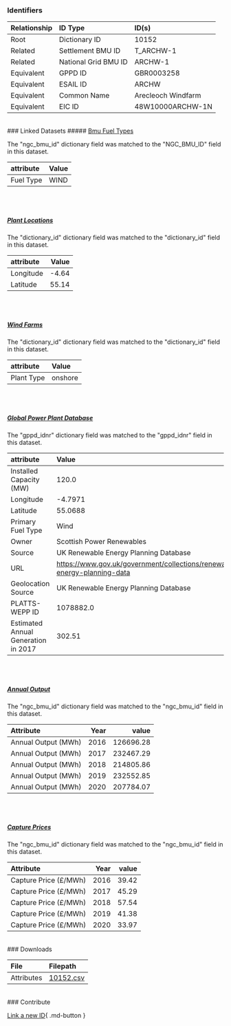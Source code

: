 ### Identifiers

| Relationship   | ID Type              | ID(s)              |
|:---------------|:---------------------|:-------------------|
| Root           | Dictionary ID        | 10152              |
| Related        | Settlement BMU ID    | T_ARCHW-1          |
| Related        | National Grid BMU ID | ARCHW-1            |
| Equivalent     | GPPD ID              | GBR0003258         |
| Equivalent     | ESAIL ID             | ARCHW              |
| Equivalent     | Common Name          | Arecleoch Windfarm |
| Equivalent     | EIC ID               | 48W10000ARCHW-1N   |

<br>
### Linked Datasets
##### <a href="https://osuked.github.io/Power-Station-Dictionary/datasets/bmu-fuel-types">Bmu Fuel Types</a>



The "ngc_bmu_id" dictionary field was matched to the "NGC_BMU_ID" field in this dataset.

| attribute   | Value   |
|:------------|:--------|
| Fuel Type   | WIND    |

<br><br>
##### <a href="https://osuked.github.io/Power-Station-Dictionary/datasets/plant-locations">Plant Locations</a>



The "dictionary_id" dictionary field was matched to the "dictionary_id" field in this dataset.

| attribute   |   Value |
|:------------|--------:|
| Longitude   |   -4.64 |
| Latitude    |   55.14 |

<br><br>
##### <a href="https://osuked.github.io/Power-Station-Dictionary/datasets/wind-farms">Wind Farms</a>



The "dictionary_id" dictionary field was matched to the "dictionary_id" field in this dataset.

| attribute   | Value   |
|:------------|:--------|
| Plant Type  | onshore |

<br><br>
##### <a href="https://osuked.github.io/Power-Station-Dictionary/datasets/global-power-plant-database">Global Power Plant Database</a>



The "gppd_idnr" dictionary field was matched to the "gppd_idnr" field in this dataset.

| attribute                           | Value                                                                    |
|:------------------------------------|:-------------------------------------------------------------------------|
| Installed Capacity (MW)             | 120.0                                                                    |
| Longitude                           | -4.7971                                                                  |
| Latitude                            | 55.0688                                                                  |
| Primary Fuel Type                   | Wind                                                                     |
| Owner                               | Scottish Power Renewables                                                |
| Source                              | UK Renewable Energy Planning Database                                    |
| URL                                 | https://www.gov.uk/government/collections/renewable-energy-planning-data |
| Geolocation Source                  | UK Renewable Energy Planning Database                                    |
| PLATTS-WEPP ID                      | 1078882.0                                                                |
| Estimated Annual Generation in 2017 | 302.51                                                                   |

<br><br>
##### <a href="https://osuked.github.io/Power-Station-Dictionary/datasets/annual-output">Annual Output</a>



The "ngc_bmu_id" dictionary field was matched to the "ngc_bmu_id" field in this dataset.

| Attribute           |   Year |     value |
|:--------------------|-------:|----------:|
| Annual Output (MWh) |   2016 | 126696.28 |
| Annual Output (MWh) |   2017 | 232467.29 |
| Annual Output (MWh) |   2018 | 214805.86 |
| Annual Output (MWh) |   2019 | 232552.85 |
| Annual Output (MWh) |   2020 | 207784.07 |

<br><br>
##### <a href="https://osuked.github.io/Power-Station-Dictionary/datasets/capture-prices">Capture Prices</a>



The "ngc_bmu_id" dictionary field was matched to the "ngc_bmu_id" field in this dataset.

| Attribute             |   Year |   value |
|:----------------------|-------:|--------:|
| Capture Price (£/MWh) |   2016 |   39.42 |
| Capture Price (£/MWh) |   2017 |   45.29 |
| Capture Price (£/MWh) |   2018 |   57.54 |
| Capture Price (£/MWh) |   2019 |   41.38 |
| Capture Price (£/MWh) |   2020 |   33.97 |


<br>
### Downloads


| File       | Filepath                                                                              |
|:-----------|:--------------------------------------------------------------------------------------|
| Attributes | [10152.csv](https://osuked.github.io/Power-Station-Dictionary/object_attrs/10152.csv) |


<br>
### Contribute

[Link a new ID](https://docs.google.com/forms/d/e/1FAIpQLSc5jRsQ7NgiLLXbwo9PUdwTQyuqbRwThltG56-o6NVSe7E_nw/viewform?usp=pp_url&entry.251912331=10152){ .md-button }